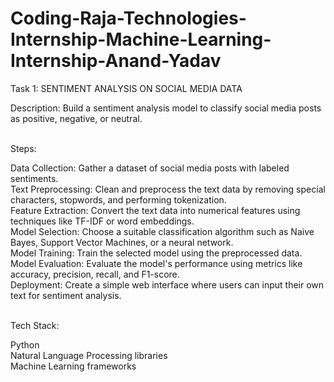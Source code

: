# Coding-Raja-Technologies-Internship-Machine-Learning-Internship-Anand-Yadav

Task 1: SENTIMENT ANALYSIS ON SOCIAL MEDIA DATA <br>

Description: Build a sentiment analysis model to classify social media posts as positive, negative, or neutral.<br><br>

Steps:<br>

Data Collection: Gather a dataset of social media posts with labeled sentiments.<br>
Text Preprocessing: Clean and preprocess the text data by removing special characters, stopwords, and performing tokenization.<br>
Feature Extraction: Convert the text data into numerical features using techniques like TF-IDF or word embeddings.<br>
Model Selection: Choose a suitable classification algorithm such as Naive Bayes, Support Vector Machines, or a neural network.<br>
Model Training: Train the selected model using the preprocessed data.<br>
Model Evaluation: Evaluate the model's performance using metrics like accuracy, precision, recall, and F1-score.<br>
Deployment: Create a simple web interface where users can input their own text for sentiment analysis.<br><br>

Tech Stack:<br>

Python<br>
Natural Language Processing libraries <br>
Machine Learning frameworks<br><br><br>
